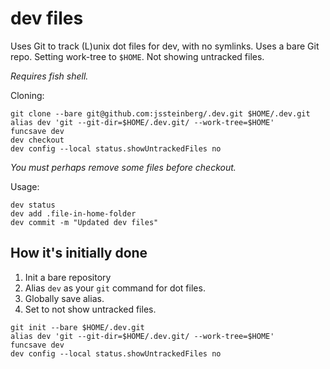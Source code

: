 # dev files

Uses Git to track (L)unix dot files for dev, with no symlinks. Uses a bare Git repo. Setting work-tree to `$HOME`. Not showing untracked files.

*Requires fish shell.*

Cloning:

```fish
git clone --bare git@github.com:jssteinberg/.dev.git $HOME/.dev.git
alias dev 'git --git-dir=$HOME/.dev.git/ --work-tree=$HOME'
funcsave dev
dev checkout
dev config --local status.showUntrackedFiles no
```

*You must perhaps remove some files before checkout.*

Usage:

```fish
dev status
dev add .file-in-home-folder
dev commit -m "Updated dev files"
```

## How it's initially done

1. Init a bare repository
2. Alias `dev` as your `git` command for dot files.
3. Globally save alias.
4. Set to not show untracked files.

```fish
git init --bare $HOME/.dev.git
alias dev 'git --git-dir=$HOME/.dev.git/ --work-tree=$HOME'
funcsave dev
dev config --local status.showUntrackedFiles no
```
